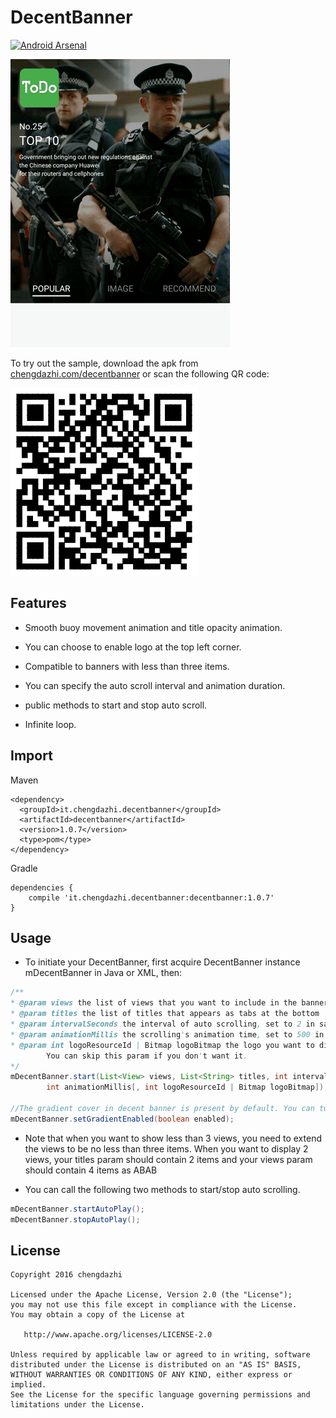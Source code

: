 # DecentBanner

[![Android Arsenal](https://img.shields.io/badge/Android%20Arsenal-DecentBanner-brightgreen.svg?style=flat)](https://android-arsenal.com/details/1/3985)

![sample](./images/decent_sample.gif)

To try out the sample, download the apk from [chengdazhi.com/decentbanner](http://chengdazhi.com/decentbanner) or scan the following QR code:

![qrcode](./images/decent_qr.png)

## Features

* Smooth buoy movement animation and title opacity animation.

* You can choose to enable logo at the top left corner.

* Compatible to banners with less than three items.

* You can specify the auto scroll interval and animation duration.

* public methods to start and stop auto scroll.

* Infinite loop.

## Import

Maven

    <dependency>
      <groupId>it.chengdazhi.decentbanner</groupId>
      <artifactId>decentbanner</artifactId>
      <version>1.0.7</version>
      <type>pom</type>
    </dependency>

Gradle

    dependencies {
        compile 'it.chengdazhi.decentbanner:decentbanner:1.0.7'
    }

## Usage

* To initiate your DecentBanner, first acquire DecentBanner instance mDecentBanner in Java or XML, then:

```java
/**
* @param views the list of views that you want to include in the banner
* @param titles the list of titles that appears as tabs at the bottom
* @param intervalSeconds the interval of auto scrolling, set to 2 in sample
* @param animationMillis the scrolling's animation time, set to 500 in sample
* @param int logoResourceId | Bitmap logoBitmap the logo you want to display.
        You can skip this param if you don't want it.
*/
mDecentBanner.start(List<View> views, List<String> titles, int intervalSeconds,
        int animationMillis[, int logoResourceId | Bitmap logoBitmap]);

//The gradient cover in decent banner is present by default. You can turn it on/off by calling
mDecentBanner.setGradientEnabled(boolean enabled);

```

* Note that when you want to show less than 3 views, you need to extend the views to be no less than three items. When you want to display 2 views, your titles param should contain 2 items and your views param should contain 4 items as ABAB

* You can call the following two methods to start/stop auto scrolling.

```java
mDecentBanner.startAutoPlay();
mDecentBanner.stopAutoPlay();
```

## License

    Copyright 2016 chengdazhi

    Licensed under the Apache License, Version 2.0 (the "License");
    you may not use this file except in compliance with the License.
    You may obtain a copy of the License at

       http://www.apache.org/licenses/LICENSE-2.0

    Unless required by applicable law or agreed to in writing, software
    distributed under the License is distributed on an "AS IS" BASIS,
    WITHOUT WARRANTIES OR CONDITIONS OF ANY KIND, either express or implied.
    See the License for the specific language governing permissions and
    limitations under the License.
